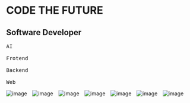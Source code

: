 # CODE THE FUTURE

## Software Developer

<pre>
AI

Frotend

Backend

Web
</pre>

![image](https://user-images.githubusercontent.com/119705043/219517456-d3b47c9b-bc4b-4c3e-b233-75949ac90a4c.png)&emsp;![image](https://user-images.githubusercontent.com/119705043/219517476-d6f18d1e-5023-4f26-a1b8-13f3aeaa8eab.png)&emsp;![image](https://user-images.githubusercontent.com/119705043/219517498-74c3773a-c029-42ea-ad46-07e31f952a45.png)&emsp;![image](https://user-images.githubusercontent.com/119705043/219517555-16d8bc2b-265a-41aa-8c2d-af60975aad93.png)&emsp;![image](https://user-images.githubusercontent.com/119705043/219517565-2c23ce98-ef7f-4b32-bf67-33ed25f6f27e.png)&emsp;![image](https://user-images.githubusercontent.com/119705043/219517573-245498aa-1cde-443c-97cd-9e57637d822b.png)&emsp;![image](https://user-images.githubusercontent.com/119705043/219517581-d9882de7-68a4-4f94-abb8-c59cc7152771.png)











